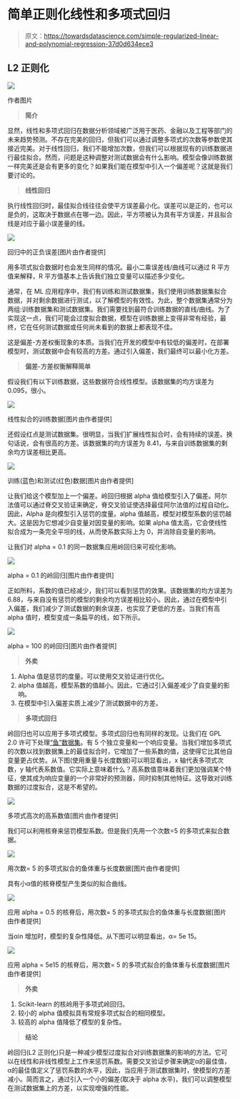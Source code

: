 # 简单正则化线性和多项式回归

> 原文：<https://towardsdatascience.com/simple-regularized-linear-and-polynomial-regression-37d0d634ece3>

## L2 正则化

![](img/76ae07a9298a281c32ce7d3861b409f6.png)

作者图片

> **简介**

显然，线性和多项式回归在数据分析领域被广泛用于医药、金融以及工程等部门的未来趋势预测。不存在完美的回归，但我们可以通过调整多项式的次数等参数使其接近完美。对于线性回归，我们不能增加次数，但我们可以根据现有的训练数据进行最佳拟合。然而，问题是这种调整对测试数据会有什么影响。模型会像训练数据一样完美还是会有更多的变化？如果我们能在模型中引入一个偏差呢？这就是我们要讨论的。

> **线性回归**

执行线性回归时，最佳拟合线往往会使平方误差最小化。误差可以是正的，也可以是负的，这取决于数据点在哪一边。因此，平方项被认为具有平方误差，并且拟合线是对应于最小误差量的线。

![](img/c19da22667a09812d70ab008bbcdc258.png)

回归中的正负误差[图片由作者提供]

用多项式拟合数据时也会发生同样的情况。最小二乘误差线/曲线可以通过 R 平方值来解释，R 平方值基本上告诉我们独立变量可以描述多少变化。

通常，在 ML 应用程序中，我们有训练和测试数据集，我们使用训练数据集拟合数据，并对剩余数据进行测试，以了解模型的有效性。为此，整个数据集通常分为两组:训练数据集和测试数据集。我们需要找到最符合训练数据的直线/曲线。为了实现这一点，我们可能会过度拟合数据，模型在训练数据上变得非常有经验，最终，它在任何测试数据或任何尚未看到的数据上都表现不佳。

这是偏差-方差权衡现象的本质。当我们在开发的模型中有较低的偏差时，在部署模型时，测试数据中会有较高的方差。通过引入偏差，我们最终可以最小化方差。

> **偏差-方差权衡解释简单**

假设我们有以下训练数据，这些数据符合线性模型。该数据集的均方误差为 0.095，很小。

![](img/dfe2fb0527a776c6594ae8c2032cc036.png)

线性拟合的训练数据[图片由作者提供]

还假设红点是测试数据集。很明显，当我们扩展线性拟合时，会有持续的误差。换句话说，会有很高的方差。该数据集的均方误差为 8.41，与来自训练数据集的剩余均方误差相比更高。

![](img/1484154672571ccf2c3f7aa97884ae64.png)

训练(蓝色)和测试(红色)数据[图片由作者提供]

让我们给这个模型加上一个偏差。岭回归根据 alpha 值给模型引入了偏差。阿尔法值可以通过脊交叉验证来确定，脊交叉验证使选择最佳阿尔法值的过程自动化。因此，Alpha 是向模型引入惩罚的度量。alpha 值越高，模型对模型系数的惩罚越大。这是因为它想减少自变量对因变量的影响。如果 alpha 值太高，它会使线性拟合成为一条完全平坦的线，从而使系数实际上为 0，并消除自变量的影响。

让我们对 alpha = 0.1 的同一数据集应用岭回归来可视化影响。

![](img/555085c4cd5c4bf5b15e7811af66f5bb.png)

alpha = 0.1 的岭回归[图片由作者提供]

正如所料，系数的值已经减少，我们可以看到惩罚的效果。该数据集的均方误差为 6.88，与来自没有惩罚的模型的剩余均方误差相比较小。因此，通过在模型中引入偏差，我们减少了测试数据的剩余误差，也实现了更低的方差。当我们有高 alpha 值时，模型变成一条扁平的线，如下所示。

![](img/09b97da65474503d1c45a2e8e21a5404.png)

alpha = 100 的岭回归[图片由作者提供]

> **外卖**

1.  Alpha 值是惩罚的度量。可以使用交叉验证进行优化。
2.  alpha 值越高，模型系数的值越小。因此，它通过引入偏差减少了自变量的影响。
3.  在模型中引入偏差实质上减少了测试数据中的方差。

> **多项式回归**

岭回归也可以应用于多项式模型。多项式回归也有同样的发现。让我们在 GPL 2.0 许可下处理[“鱼”数据集](https://www.kaggle.com/aungpyaeap/fish-market)。有 5 个独立变量和一个响应变量。当我们增加多项式的次数以找到数据集上的最佳拟合时，它增加了一些系数的值，这使得它比其他自变量更占优势。从下图(使用重量与长度数据)可以明显看出，x 轴代表多项式次数，y 轴代表系数值。它实际上意味着什么？高系数值意味着我们更加强调某个特征，使其成为响应变量的一个非常好的预测器，同时抑制其他特征。这导致对训练数据的过度拟合，这是不希望的。

![](img/8f7091bf08cf2ee5c1b40b5eabab445a.png)

多项式高次的高系数值[图片由作者提供]

我们可以利用核脊来惩罚模型系数。但是我们先用一个次数=5 的多项式来拟合数据。

![](img/6f496fd78c6d7424825f16220bf7d3e5.png)

用次数= 5 的多项式拟合的鱼体重与长度数据[图片由作者提供]

具有小α值的核脊模型产生类似的拟合曲线。

![](img/a6b15503355b942afc1b5f8c08d63fd9.png)

应用 alpha = 0.5 的核脊后，用次数= 5 的多项式拟合的鱼体重与长度数据[图片由作者提供]

当αin 增加时，模型的复杂性降低。从下图可以明显看出，α= 5e 15。

![](img/f8577c4b2dcfa43601d72bcde7552989.png)

应用 alpha = 5e15 的核脊后，用次数= 5 的多项式拟合的鱼体重与长度数据[图片由作者提供]

> **外卖**

1.  Scikit-learn 的核岭用于多项式岭回归。
2.  较小的 alpha 值模拟具有常规多项式拟合的相同模型。
3.  较高的 alpha 值降低了模型的复杂性。

> **结论**

岭回归(L2 正则化)只是一种减少模型过度拟合对训练数据集的影响的方法。它可以在线性和非线性模型上工作来惩罚系数。需要交叉验证步骤来确定α的最佳值，α的最佳值定义了惩罚系数的水平，因此，当应用于测试数据集时，使模型的方差减小。简而言之，通过引入一个小的偏差(取决于 alpha 水平)，我们可以调整模型在测试数据集上的方差，以实现增强的性能。